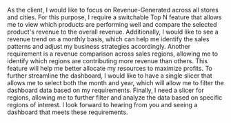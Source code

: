 As the client, I would like to focus on Revenue-Generated across all stores and cities. For this purpose, I require a switchable Top N feature that allows me to view which products are performing well and compare the selected product's revenue to the overall revenue. Additionally, I would like to see a revenue trend on a monthly basis, which can help me identify the sales patterns and adjust my business strategies accordingly.
Another requirement is a revenue comparison across sales regions, allowing me to identify which regions are contributing more revenue than others. This feature will help me better allocate my resources to maximize profits. To further streamline the dashboard, I would like to have a single slicer that allows me to select both the month and year, which will allow me to filter the dashboard data based on my requirements.
Finally, I need a slicer for regions, allowing me to further filter and analyze the data based on specific regions of interest. I look forward to hearing from you and seeing a dashboard that meets these requirements.
